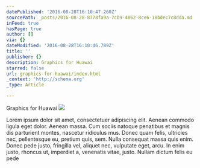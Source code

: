 ```yaml
---
datePublished: '2016-08-28T16:10:47.260Z'
sourcePath: _posts/2016-08-28-8778fa9a-7cb9-4862-8ce6-18bdec7c8dda.md
inFeed: true
hasPage: true
author: []
via: {}
dateModified: '2016-08-28T16:10:46.789Z'
title: ''
publisher: {}
description: Graphics for Huawai
starred: false
url: graphics-for-huawai/index.html
_context: 'http://schema.org'
_type: Article

---
```

Graphics for Huawai
![](https://the-grid-user-content.s3-us-west-2.amazonaws.com/47eac72e-ac17-4347-890c-57901fe03f72.jpg)

Lorem ipsum dolor sit amet, consectetuer adipiscing elit. Aenean commodo ligula eget dolor. Aenean massa. Cum sociis natoque penatibus et magnis dis parturient montes, nascetur ridiculus mus. Donec quam felis, ultricies nec, pellentesque eu, pretium quis, sem. Nulla consequat massa quis enim. Donec pede justo, fringilla vel, aliquet nec, vulputate eget, arcu. In enim justo, rhoncus ut, imperdiet a, venenatis vitae, justo. Nullam dictum felis eu pede